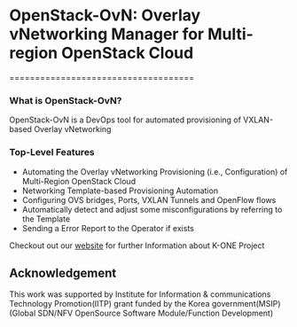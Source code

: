 # OpenStack-OvN: Overlay vNetworking Manager for Multi-region OpenStack Cloud
====================================

### What is OpenStack-OvN?
OpenStack-OvN is a DevOps tool for automated provisioning of VXLAN-based Overlay vNetworking 

### Top-Level Features
* Automating the Overlay vNetworking Provisioning (i.e., Configuration) of Multi-Region OpenStack Cloud
* Networking Template-based Provisioning Automation
* Configuring OVS bridges, Ports, VXLAN Tunnels and OpenFlow flows
* Automatically detect and adjust some misconfigurations by referring to the Template
* Sending a Error Report to the Operator if exists

Checkout out our [website](http://opennetworking.kr/projects/k-one-collaboration-project/wiki) for further Information about K-ONE Project

## Acknowledgement
This work was supported by Institute for Information & communications Technology Promotion(IITP) grant funded by the Korea government(MSIP)
(Global SDN/NFV OpenSource Software Module/Function Development)
